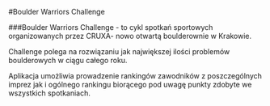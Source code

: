 #Boulder Warriors Challenge

###Boulder Warriors Challenge - to cykl spotkań sportowych organizowanych przez CRUXA- nowo otwartą boulderownie w Krakowie.

Challenge polega na rozwiązaniu jak największej ilości problemów boulderowych w ciągu całego roku.

Aplikacja umożliwia prowadzenie rankingów zawodników z poszczególnych imprez jak i ogólnego rankingu biorącego pod uwagę punkty zdobyte we wszystkich spotkaniach.